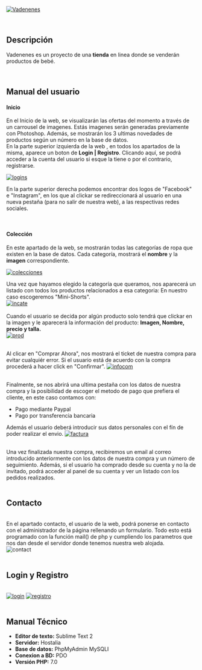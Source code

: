 
<a href="https://imgbb.com/"><img src="https://image.ibb.co/mvikHy/logoma.png" alt="Vadenenes" border="0" style="text-align:center"></a>

<br>
<h2>Descripción</h2>
<p>Vadenenes es un proyecto de una <b>tienda</b> en linea donde se venderán productos de bebé.</p><br>

<h2>Manual del usuario</h2>
<h4>Inicio</h4>

<p>En el Inicio de la web, se visualizarán las ofertas del momento a través de un carrousel de imagenes. Estás imagenes serán generadas previamente con Photoshop. Además, se mostrarán los 3 ultimas novedades de productos según un número en la base de datos.<br>
En la parte superior izquierda de la web , en todos los apartados de la misma, aparece un boton de <b>Login | Registro</b>. Clicando aquí, se podrá acceder a la cuenta del usuario si esque  la tiene o por el contrario, registrarse.</p>

<a href="https://ibb.co/cYf7xy"><img src="https://preview.ibb.co/gXsy4d/logins.png" alt="logins" border="0"></a>

<p>En la parte superior derecha podemos encontrar dos logos de "Facebook" e "Instagram", en los que al clickar se redireccionará al usuario en una nueva pestaña (para no salir de nuestra web), a las respectivas redes sociales.</p><br>

<h4>Colección</h4>
<p>En este apartado de la web, se mostrarán todas las categorías de ropa que existen en la base de datos. Cada categoría, mostrará el <b>nombre</b> y la <b>imagen</b> correspondiente.
 
 <a href="https://ibb.co/nvgQjd"><img src="https://preview.ibb.co/fDSLHy/colecciones.png" alt="colecciones" border="0"></a><br>
 
Una vez que hayamos elegido la categoría que queramos, nos aparecerá un listado con todos los productos relacionados a esa categoria:
En nuestro caso escogeremos "Mini-Shorts".<br>
  <a href="https://ibb.co/cCSgPd"><img src="https://preview.ibb.co/hUoAHy/incate.png" alt="incate" border="0"></a>
  <br><br>
Cuando el usuario se decida por algún producto solo tendrá que clickar en la imagen y le aparecerá la información del producto: <b>Imagen, Nombre, precio y talla.</b><br>
<a href="https://ibb.co/j9jWqJ"><img src="https://preview.ibb.co/mLvt4d/prod.png" alt="prod" border="0"></a><br><br>

Al clicar en "Comprar Ahora", nos mostrará el ticket de nuestra compra para evitar cualquiér error. Si el usuario está de acuerdo con la compra procederá a hacer click en "Confirmar".
<a href="https://ibb.co/juZaHy"><img src="https://preview.ibb.co/bKKmPd/infocom.png" alt="infocom" border="0"></a><br><br>

Finalmente, se nos abrirá una ultima pestaña con los datos de nuestra compra y la posibilidad de escoger el metodo de pago que prefiera el cliente, en este caso contamos con:
<ul>
 <li>Pago mediante Paypal</li>
 <li>Pago por transferencia bancaria</li>
</ul>
Además el usuario deberá introducir sus datos personales con el fín de poder realizar el envio.
<a href="https://ibb.co/iUeQHy"><img src="https://preview.ibb.co/d5azcy/factura.png" alt="factura" border="0"></a><br><br>

Una vez finalizada nuestra compra, recibiremos un email al correo introducido anteriormente con los datos de nuestra compra y un número de seguimiento. Además, si el usuario ha comprado desde su cuenta y no la de invitado, podrá acceder al panel de su cuenta y ver un listado con los pedidos realizados.<br><br>

<h2>Contacto</h2>
<br>
En el apartado contacto, el usuario de la web, podrá ponerse en contacto con el administrador de la página rellenando un formulario. Todo esto está programado con la función mail() de php y cumpliendo los parametros que nos dan desde el servidor donde tenemos nuestra web alojada.
<br
<a href="https://ibb.co/hcKnfJ"><img src="https://preview.ibb.co/f5iDLJ/contact.png" alt="contact" border="0"></a><br><br>
<h2>Login y Registro</h2>
<br>
<a href="https://ibb.co/j7Z3LJ"><img src="https://preview.ibb.co/h47eud/login.png" alt="login" border="0"></a>
<a href="https://ibb.co/jyJV0J"><img src="https://preview.ibb.co/dZE3LJ/registro.png" alt="registro" border="0"></a>
<br><br>
<h2>Manual Técnico</h2>
<ul>
 <li><b>Editor de texto:</b> Sublime Text 2</li>
 <li><b>Servidor:</b> Hostalia</li>
 <li><b>Base de datos:</b> PhpMyAdmin MySQLI</li>
 <li><b>Conexion a BD:</b> PDO</li>
 <li><b>Versión PHP:</b> 7.0</li>
</ul>



